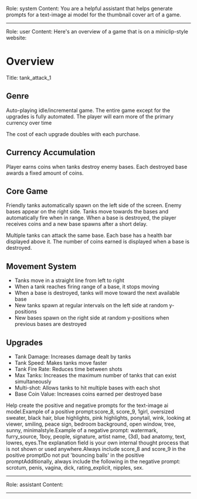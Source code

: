 Role: system
Content: You are a helpful assistant that helps generate prompts for a text-image ai model for the thumbnail cover art of a game.
__________________
Role: user
Content: Here's an overview of a game that is on a miniclip-style website:
# Overview
Title: tank_attack_1

## Genre
Auto-playing idle/incremental game. The entire game except for the upgrades is fully automated. The player will earn more of the primary currency over time

The cost of each upgrade doubles with each purchase.

## Currency Accumulation
Player earns coins when tanks destroy enemy bases. Each destroyed base awards a fixed amount of coins.

## Core Game
Friendly tanks automatically spawn on the left side of the screen. Enemy bases appear on the right side. Tanks move towards the bases and automatically fire when in range. When a base is destroyed, the player receives coins and a new base spawns after a short delay.

Multiple tanks can attack the same base. Each base has a health bar displayed above it. The number of coins earned is displayed when a base is destroyed.

## Movement System
- Tanks move in a straight line from left to right
- When a tank reaches firing range of a base, it stops moving
- When a base is destroyed, tanks will move toward the next available base
- New tanks spawn at regular intervals on the left side at random y-positions
- New bases spawn on the right side at random y-positions when previous bases are destroyed

## Upgrades
- Tank Damage: Increases damage dealt by tanks
- Tank Speed: Makes tanks move faster
- Tank Fire Rate: Reduces time between shots
- Max Tanks: Increases the maximum number of tanks that can exist simultaneously
- Multi-shot: Allows tanks to hit multiple bases with each shot
- Base Coin Value: Increases coins earned per destroyed base

Help create the positive and negative prompts for the text-image ai model.Example of a positive prompt:score_8, score_9, 1girl, oversized sweater, black hair, blue highlights, pink highlights, ponytail, wink, looking at viewer, smiling, peace sign, bedroom background, open window, tree, sunny, minimalstyle.Example of a negative prompt: watermark, furry_source, 1boy, people, signature, artist name, (3d), bad anatomy, text, lowres, eyes.The explanation field is your own internal thought process that is not shown or used anywhere.Always include score_8 and score_9 in the positive promptDo not put 'bouncing balls' in the positive promptAdditionally, always include the following in the negative prompt: scrotum, penis, vagina, dick, rating_explicit, nipples, sex.
__________________
Role: assistant
Content: 
__________________
